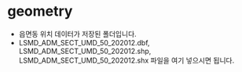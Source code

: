 # geometry
* 읍면동 위치 데이터가 저장된 폴더입니다.
* LSMD_ADM_SECT_UMD_50_202012.dbf, LSMD_ADM_SECT_UMD_50_202012.shp, LSMD_ADM_SECT_UMD_50_202012.shx 파일을 여기 넣으시면 됩니다.
